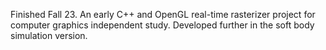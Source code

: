 Finished Fall 23. An early C++ and OpenGL real-time rasterizer project for computer graphics independent study. Developed further in the soft body simulation version.
